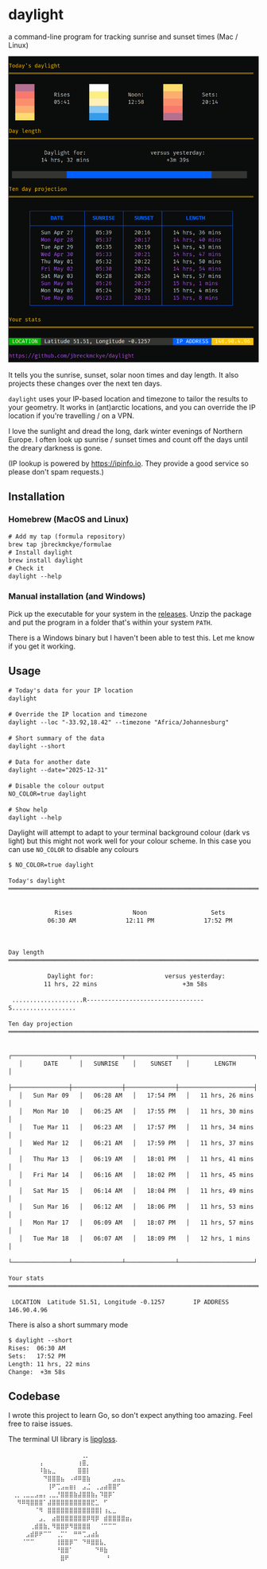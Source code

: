 # daylight

a command-line program for tracking sunrise and sunset times (Mac / Linux)

![img.png](img.png)

It tells you the sunrise, sunset, solar noon times and day length. It also projects these changes over the
next ten days.

`daylight` uses your IP-based location and timezone to tailor the results to your geometry. It works in (ant)arctic
locations, and you can override the IP location if you're travelling / on a VPN.

I love the sunlight and dread the long, dark winter evenings of Northern Europe. I often look up sunrise / sunset times
and count off the days until the dreary darkness is gone.

(IP lookup is powered by https://ipinfo.io. They provide a good service so please don't spam requests.)

## Installation

### Homebrew (MacOS and Linux)

```shell
# Add my tap (formula repository)
brew tap jbreckmckye/formulae
# Install daylight
brew install daylight
# Check it
daylight --help
```

### Manual installation (and Windows)

Pick up the executable for your system in the [releases](https://github.com/jbreckmckye/daylight/releases).
Unzip the package and put the program in a folder that's within your system `PATH`.

There is a Windows binary but I haven't been able to test this. Let me know if you get it working.

## Usage

```shell
# Today's data for your IP location
daylight

# Override the IP location and timezone
daylight --loc "-33.92,18.42" --timezone "Africa/Johannesburg"

# Short summary of the data
daylight --short

# Data for another date
daylight --date="2025-12-31"

# Disable the colour output
NO_COLOR=true daylight

# Show help
daylight --help
```

Daylight will attempt to adapt to your terminal background colour (dark vs light) but this might not work well for your
colour scheme. In this case you can use `NO_COLOR` to disable any colours

```
$ NO_COLOR=true daylight

Today's daylight
════════════════════════════════════════════════════════════════════════════


             Rises                 Noon                  Sets
           06:30 AM              12:11 PM              17:52 PM



Day length
════════════════════════════════════════════════════════════════════════════

           Daylight for:                    versus yesterday:
          11 hrs, 22 mins                        +3m 58s

 ....................R---------------------------------S..................

Ten day projection
════════════════════════════════════════════════════════════════════════════

   ┌────────────────┬──────────────┬──────────────┬─────────────────────┐
   │      DATE      │   SUNRISE    │    SUNSET    │       LENGTH        │
   ├────────────────┼──────────────┼──────────────┼─────────────────────┤
   │   Sun Mar 09   │   06:28 AM   │   17:54 PM   │   11 hrs, 26 mins   │
   │   Mon Mar 10   │   06:25 AM   │   17:55 PM   │   11 hrs, 30 mins   │
   │   Tue Mar 11   │   06:23 AM   │   17:57 PM   │   11 hrs, 34 mins   │
   │   Wed Mar 12   │   06:21 AM   │   17:59 PM   │   11 hrs, 37 mins   │
   │   Thu Mar 13   │   06:19 AM   │   18:01 PM   │   11 hrs, 41 mins   │
   │   Fri Mar 14   │   06:16 AM   │   18:02 PM   │   11 hrs, 45 mins   │
   │   Sat Mar 15   │   06:14 AM   │   18:04 PM   │   11 hrs, 49 mins   │
   │   Sun Mar 16   │   06:12 AM   │   18:06 PM   │   11 hrs, 53 mins   │
   │   Mon Mar 17   │   06:09 AM   │   18:07 PM   │   11 hrs, 57 mins   │
   │   Tue Mar 18   │   06:07 AM   │   18:09 PM   │   12 hrs, 1 mins    │
   └────────────────┴──────────────┴──────────────┴─────────────────────┘

Your stats
════════════════════════════════════════════════════════════════════════════

 LOCATION  Latitude 51.51, Longitude -0.1257        IP ADDRESS  146.90.4.96
```

There is also a short summary mode

```
$ daylight --short
Rises:  06:30 AM
Sets:   17:52 PM
Length: 11 hrs, 22 mins
Change:  +3m 58s
```

## Codebase

I wrote this project to learn Go, so don't expect anything too amazing. Feel free to raise issues.

The terminal UI library is [lipgloss](https://github.com/charmbracelet/lipgloss).

```
⠀⠀⠀⠀⠀⠀⠀⠀⠀⠀⠀⠀ ⠀⠀⠀⠀⢀⡀⠀⠀⠀⠀⠀⠀⠀⠀⠀⠀⠀
⠀⠀⠀⠀⠀⠀⠀⢠⠀⠀⠀⠀⠀⠀⠀⠀⢰⣿⡀⠀⠀⠀⠀⠀⠀⠀⠀⠀⠀⠀
⠀⠀⠀⠀⠀⠀⠀⠸⣷⣦⣀⠀⠀⠀⠀⠀⣿⣿⡇⠀⠀⠀⠀⠀⠀⠀⠀⠀⠀⠀
⠀⠀⠀⠀⠀⠀⠀⠀⠙⣿⣿⣿⣦⠀⠠⠾⠿⣿⣷⠀⠀⠀⠀⠀⣠⣤⣄⠀⠀⠀
⠀⠀⠀⠀⠀⠀⠀⠀⠀⢸⠟⢉⣠⣤⣶⡆⠀⣠⣈⠀⢀⣠⣴⣿⣿⠋⠀⠀⠀⠀
⠀⢀⡀⢀⣀⣀⣠⣤⡄⢀⣀⡘⣿⣿⣿⣷⣼⣿⣿⣷⡄⠹⣿⡿⠁⠀⠀⠀⠀⠀
⠀⠀⠻⠿⢿⣿⣿⣿⠁⣼⣿⣿⣿⣿⣿⣿⣿⣿⣿⣟⣁⠀⠋⠀⠀⠀⠀⠀⠀⠀
⠀⠀⠀⠀⠀⠀⠈⠻⠀⣿⣿⣿⣿⣿⣿⣿⣿⣿⣿⣿⣿⡇⢰⣄⣀⠀⠀⠀⠀⠀
⠀⠀⠀⠀⠀⠀⠀⣠⡀⠀⣴⣿⣿⣿⣿⣿⣿⣿⡿⢿⡿⠀⣾⣿⣿⣿⣿⣶⡄⠀
⠀⠀⠀⠀⠀⢀⣾⣿⣷⡀⠻⣿⣿⡿⠻⣿⣿⣿⣿⠀⠀⠈⠉⠉⠉⠀⠀⠀⠀⠀
⠀⠀⠀⠀⣠⣾⡿⠟⠉⠉⠀⢀⡉⠁⠀⠛⠛⢉⣠⣴⣧⠀⠀⠀⠀⠀⠀⠀⠀⠀
⠀⠀⠀⠈⠉⠉⠀⠀⠀⠀⠀⢸⣿⣿⡿⠉⠀⠙⠿⣿⣿⣧⡀⠀⠀⠀⠀⠀⠀⠀
⠀⠀⠀⠀⠀⠀⠀⠀⠀⠀⠀⠘⣿⣿⠁⠀⠀⠀⠀⠀⠙⠿⣷⠀⠀⠀⠀⠀⠀⠀
⠀⠀⠀⠀⠀⠀⠀⠀⠀⠀⠀⠀⣿⠟⠀⠀⠀⠀⠀⠀⠀⠀ ⠃⠀⠀⠀⠀⠀⠀⠀
⠀⠀⠀⠀⠀⠀⠀⠀⠀⠀⠀⠀⠀⠀⠀⠀⠀⠀⠀⠀⠀⠀⠀⠀⠀⠀⠀⠀⠀⠀
```
